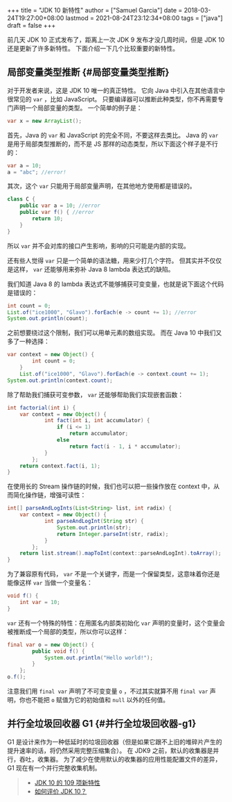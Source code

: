 +++
title = "JDK 10 新特性"
author = ["Samuel Garcia"]
date = 2018-03-24T19:27:00+08:00
lastmod = 2021-08-24T23:12:34+08:00
tags = ["java"]
draft = false
+++

前几天 JDK 10 正式发布了，距离上一次 JDK 9 发布才没几周时间，但是 JDK 10 还是更新了许多新特性。
下面介绍一下几个比较重要的新特性。

<!--more-->


## 局部变量类型推断 {#局部变量类型推断}

对于开发者来说，这是 JDK 10 唯一的真正特性。
它向 Java 中引入在其他语言中很常见的 `var` ，比如 JavaScript。
只要编译器可以推断此种类型，你不再需要专门声明一个局部变量的类型。
一个简单的例子是：

```java
var x = new ArrayList();
```

首先，Java 的 `var` 和 JavaScript 的完全不同，不要这样去类比。
Java 的 `var` 是用于局部类型推断的，而不是 JS 那样的动态类型，所以下面这个样子是不行的：

```java
var a = 10;
a = "abc"; //error!
```

其次，这个 `var` 只能用于局部变量声明，在其他地方使用都是错误的。

```java
class C {
    public var a = 10; //error
    public var f() { //error
        return 10;
    }
}
```

所以 `var` 并不会对库的接口产生影响，影响的只可能是内部的实现。

还有些人觉得 `var` 只是一个简单的语法糖，用来少打几个字符。
但其实并不仅仅是这样， `var` 还能够用来弥补 Java 8 lambda 表达式的缺陷。

我们知道 Java 8 的 lambda 表达式不能够捕获可变变量，也就是说下面这个代码是错误的：

```java
int count = 0;
List.of("ice1000", "Glavo").forEach(e -> count += 1); //error
System.out.println(count);
```

之前想要绕过这个限制，我们可以用单元素的数组实现。
而在 Java 10 中我们又多了一种选择：

```java
var context = new Object() {
        int count = 0;
    }
    List.of("ice1000", "Glavo").forEach(e -> context.count += 1);
System.out.println(context.count);
```

除了帮助我们捕获可变参数， `var` 还能够帮助我们实现嵌套函数：

```java
int factorial(int i) {
    var context = new Object() {
            int fact(int i, int accumulator) {
                if (i <= 1)
                    return accumulator;
                else
                    return fact(i - 1, i * accumulator);
            }
        };
    return context.fact(i, 1);
}
```

在使用长的 Stream 操作链的时候，我们也可以把一些操作放在 context 中，从而简化操作链，增强可读性：

```java
int[] parseAndLogInts(List<String> list, int radix) {
    var context = new Object() {
            int parseAndLogInt(String str) {
                System.out.println(str);
                return Integer.parseInt(str, radix);
            }
        };
    return list.stream().mapToInt(context::parseAndLogInt).toArray();
}
```

为了兼容原有代码， `var` 不是一个关键字，而是一个保留类型，这意味着你还是能像这样 `var` 当做一个变量名：

```java
void f() {
    int var = 10;
}
```

`var` 还有一个特殊的特性：在用匿名内部类初始化 `var` 声明的变量时，这个变量会被推断成一个局部的类型，所以你可以这样：

```java
final var o = new Object() {
        public void f() {
            System.out.println("Hello world!");
        }
    };
o.f();
```

注意我们用 `final var` 声明了不可变变量 `o` ，不过其实就算不用 `final var` 声明，你也不能把 `o` 赋值为它的初始值和 `null` 以外的任何值。


## 并行全垃圾回收器 G1 {#并行全垃圾回收器-g1}

G1 是设计来作为一种低延时的垃圾回收器（但是如果它跟不上旧的堆碎片产生的提升速率的话，将仍然采用完整压缩集合）。
在 JDK9 之前，默认的收集器是并行，吞吐，收集器。
为了减少在使用默认的收集器的应用性能配置文件的差异，G1 现在有一个并行完整收集机制。

> -   [JDK 10 的 109 项新特性](http://www.ajiatech.com/news/industryNews/828.html)
> -   [如何评价 JDK 10？](https://www.zhihu.com/question/269244201/answer/347062385)
